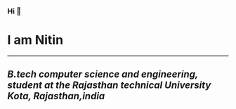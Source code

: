 ### Hi 👋
<h1> I am Nitin</h1>
<hr>


<h2 style="text-align: centre;"><em>B.tech</em><em> computer science and engineering, student at the Rajasthan technical University Kota, Rajasthan,india</em></h2>


<!--
**nitinco/nitinco** is a ✨ _special_ ✨ repository because its `README.md` (this file) appears on your GitHub profile.

Here are some ideas to get you started:

- 🔭 I’m currently working on ...
- 🌱 I’m currently learning ...
- 👯 I’m looking to collaborate on ...
- 🤔 I’m looking for help with ...
- 💬 Ask me about ...
- 📫 How to reach me: ...
- 😄 Pronouns: ...
- ⚡ Fun fact: ...
-->
